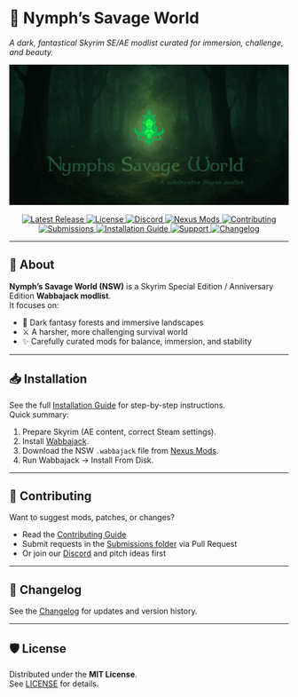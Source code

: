 # 🌿 Nymph’s Savage World
*A dark, fantastical Skyrim SE/AE modlist curated for immersion, challenge, and beauty.*

<p align="center">
  <img src="./.github/assets/banner.png" alt="Nymph’s Savage World Banner">
</p>

<p align="center">
  <a href="https://github.com/Babyjawz/nymphs-savage-world/releases">
    <img src="https://img.shields.io/badge/Release-Latest?style=flat-square&logo=github&logoColor=white&labelColor=004d00&color=1a751a" alt="Latest Release">
  </a>
  <a href="https://github.com/Babyjawz/nymphs-savage-world/blob/main/LICENSE">
    <img src="https://img.shields.io/badge/License-MIT?style=flat-square&logo=open-source-initiative&logoColor=white&labelColor=064d00&color=228b22" alt="License">
  </a>
  <a href="https://discord.gg/ezJVqBJvVj">
    <img src="https://img.shields.io/discord/1394645088235159643?label=Discord&style=flat-square&logo=discord&logoColor=white&labelColor=0a4d00&color=2e8b57" alt="Discord">
  </a>
  <a href="https://www.nexusmods.com/skyrimspecialedition/mods/154913">
    <img src="https://img.shields.io/badge/Nexus-NSW?style=flat-square&logo=nexusmods&logoColor=white&labelColor=0d4d00&color=3cb371" alt="Nexus Mods">
  </a>
  <a href="./.github/CONTRIBUTING.md">
    <img src="https://img.shields.io/badge/Contributing-Guide?style=flat-square&logo=gitbook&logoColor=white&labelColor=114d00&color=2e8b57" alt="Contributing">
  </a>
  <a href="./Submissions/">
    <img src="https://img.shields.io/badge/Submissions-Requests?style=flat-square&logo=files&logoColor=white&labelColor=154d00&color=228b22" alt="Submissions">
  </a>
  <a href="./.github/INSTALLATION.md">
    <img src="https://img.shields.io/badge/Install-Guide?style=flat-square&logo=wabbajack&logoColor=white&labelColor=006400&color=228B22" alt="Installation Guide">
  </a>
  <a href="./.github/SUPPORT.md">
    <img src="https://img.shields.io/badge/Support-Help?style=flat-square&logo=githubsponsors&logoColor=white&labelColor=194d00&color=1a751a" alt="Support">
  </a>
  <a href="./.github/CHANGELOG.md">
    <img src="https://img.shields.io/badge/Changelog-History?style=flat-square&logo=readthedocs&logoColor=white&labelColor=1c4d00&color=006400" alt="Changelog">
  </a>
</p>

---

## 🔮 About

**Nymph’s Savage World (NSW)** is a Skyrim Special Edition / Anniversary Edition **Wabbajack modlist**.  
It focuses on:
- 🌲 Dark fantasy forests and immersive landscapes  
- ⚔️ A harsher, more challenging survival world  
- ✨ Carefully curated mods for balance, immersion, and stability  

---

## 📥 Installation

See the full [Installation Guide](./.github/INSTALLATION.md) for step-by-step instructions.  
Quick summary:  
1. Prepare Skyrim (AE content, correct Steam settings).  
2. Install [Wabbajack](https://www.wabbajack.org/).  
3. Download the NSW `.wabbajack` file from [Nexus Mods](https://www.nexusmods.com/skyrimspecialedition/mods/154913).  
4. Run Wabbajack → Install From Disk.  

---

## 🧩 Contributing

Want to suggest mods, patches, or changes?  

- Read the [Contributing Guide](./.github/CONTRIBUTING.md)  
- Submit requests in the [Submissions folder](./Submissions/) via Pull Request  
- Or join our [Discord](https://discord.gg/ezJVqBJvVj) and pitch ideas first  

---

## 📝 Changelog

See the [Changelog](./.github/CHANGELOG.md) for updates and version history.  

---

## 🛡️ License

Distributed under the **MIT License**.  
See [LICENSE](./LICENSE) for details.
